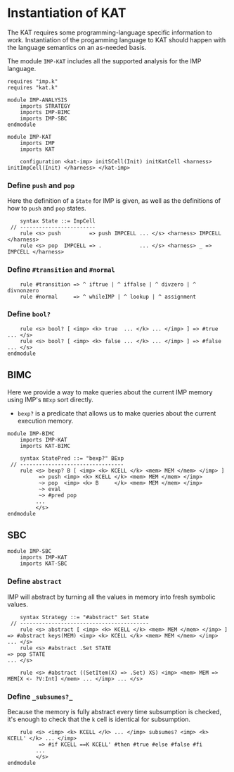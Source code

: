 Instantiation of KAT
====================

The KAT requires some programming-language specific information to work.
Instantiation of the progamming language to KAT should happen with the language semantics on an as-needed basis.

The module `IMP-KAT` includes all the supported analysis for the IMP language.

```k
requires "imp.k"
requires "kat.k"

module IMP-ANALYSIS
    imports STRATEGY
    imports IMP-BIMC
    imports IMP-SBC
endmodule

module IMP-KAT
    imports IMP
    imports KAT

    configuration <kat-imp> initSCell(Init) initKatCell <harness> initImpCell(Init) </harness> </kat-imp>
```

### Define `push` and `pop`

Here the definition of a `State` for IMP is given, as well as the definitions of how to `push` and `pop` states.

```k
    syntax State ::= ImpCell
 // ------------------------
    rule <s> push         => push IMPCELL ... </s> <harness> IMPCELL </harness>
    rule <s> pop  IMPCELL => .            ... </s> <harness> _ => IMPCELL </harness>
```

### Define `#transition` and `#normal`

```k
    rule #transition => ^ iftrue | ^ iffalse | ^ divzero | ^ divnonzero
    rule #normal     => ^ whileIMP | ^ lookup | ^ assignment
```

### Define `bool?`

```k
    rule <s> bool? [ <imp> <k> true  ... </k> ... </imp> ] => #true  ... </s>
    rule <s> bool? [ <imp> <k> false ... </k> ... </imp> ] => #false ... </s>
endmodule
```

BIMC
----

Here we provide a way to make queries about the current IMP memory using IMP's `BExp` sort directly.

-   `bexp?` is a predicate that allows us to make queries about the current execution memory.

```k
module IMP-BIMC
    imports IMP-KAT
    imports KAT-BIMC

    syntax StatePred ::= "bexp?" BExp
 // ---------------------------------
    rule <s> bexp? B [ <imp> <k> KCELL </k> <mem> MEM </mem> </imp> ]
          => push <imp> <k> KCELL </k> <mem> MEM </mem> </imp>
          ~> pop  <imp> <k> B     </k> <mem> MEM </mem> </imp>
          ~> eval
          ~> #pred pop
         ...
         </s>
endmodule
```

SBC
---

```k
module IMP-SBC
    imports IMP-KAT
    imports KAT-SBC
```

### Define `abstract`

IMP will abstract by turning all the values in memory into fresh symbolic values.

```k
    syntax Strategy ::= "#abstract" Set State
 // -----------------------------------------
    rule <s> abstract [ <imp> <k> KCELL </k> <mem> MEM </mem> </imp> ] => #abstract keys(MEM) <imp> <k> KCELL </k> <mem> MEM </mem> </imp> ... </s>
    rule <s> #abstract .Set STATE                                      => pop STATE                                                        ... </s>

    rule <s> #abstract ((SetItem(X) => .Set) XS) <imp> <mem> MEM => MEM[X <- ?V:Int] </mem> ... </imp> ... </s>
```

### Define `_subsumes?_`

Because the memory is fully abstract every time subsumption is checked, it's enough to check that the `k` cell is identical for subsumption.

```k
    rule <s> <imp> <k> KCELL </k> ... </imp> subsumes? <imp> <k> KCELL' </k> ... </imp>
          => #if KCELL ==K KCELL' #then #true #else #false #fi
         ...
         </s>
endmodule
```
